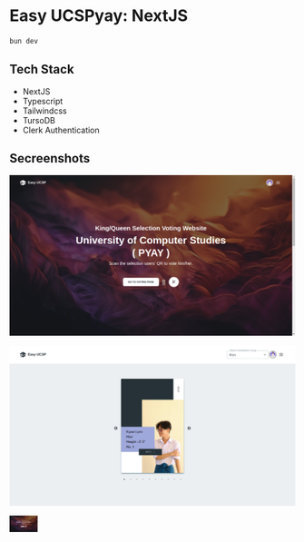 # Easy UCSPyay: NextJS

```sh
bun dev
```

## Tech Stack
- NextJS
- Typescript
- Tailwindcss
- TursoDB
- Clerk Authentication

## Secreenshots

![s1](https://github.com/linhtutkyawdev/easy-ucspyay/blob/master/public/screenshots/s-1.png?raw=true)

![s2](https://github.com/linhtutkyawdev/easy-ucspyay/blob/master/public/screenshots/s-2.png?raw=true)

<img src="https://github.com/linhtutkyawdev/easy-ucspyay/blob/master/public/screenshots/s-1.png?raw=true" width="50"/>

